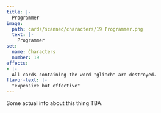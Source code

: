```yaml
---
title: |-
  Programmer
image: 
  path: cards/scanned/characters/19 Programmer.png
  text: |-
    Programmer
set:
  name: Characters
  number: 19
effects: 
- |-
  All cards containing the word "glitch" are destroyed.
flavor-text: |-
  "expensive but effective"
---
```

Some actual info about this thing TBA.
